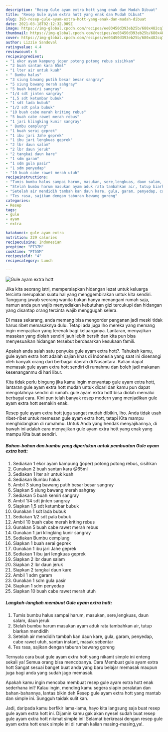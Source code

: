 ```yaml
---
description: "Resep Gule ayam extra hott yang enak dan Mudah Dibuat"
title: "Resep Gule ayam extra hott yang enak dan Mudah Dibuat"
slug: 393-resep-gule-ayam-extra-hott-yang-enak-dan-mudah-dibuat
date: 2021-03-18T02:12:32.909Z
image: https://img-global.cpcdn.com/recipes/ee03450d393eb25b/680x482cq70/gule-ayam-extra-hott-foto-resep-utama.jpg
thumbnail: https://img-global.cpcdn.com/recipes/ee03450d393eb25b/680x482cq70/gule-ayam-extra-hott-foto-resep-utama.jpg
cover: https://img-global.cpcdn.com/recipes/ee03450d393eb25b/680x482cq70/gule-ayam-extra-hott-foto-resep-utama.jpg
author: Lizzie Sandoval
ratingvalue: 4.4
reviewcount: 6
recipeingredient:
- "1 ekor ayam kampung joper potong potong rebus sisihkan"
- "2 buah santan kara 65ml"
- "1 lter air untuk kuah"
- " Bumbu halus"
- "3 siung bawang putih besar besar sangray"
- "5 siung bawang merah sahgray"
- "5 buah kemiri sangray"
- "1/4 sdt jinten sangray"
- "1,5 sdt ketumbar bubuk"
- "1 sdt lada bubuk"
- "1/2 sdt pala bubuk"
- "10 buah cabe merah kriting rebus"
- "5 buah cabe rawet merah rebus"
- "1 jari klingking kunir sangray"
- " Bumbu cemplung"
- "1 buah serai geprek"
- "1 ibu jari Jahe geprek"
- "1 ibu jari lengkuas geprek"
- "2 lbr daun salam"
- "2 lbr daun jeruk"
- "2 tangkai daun kare"
- "1 sdm garam"
- "1 sdm gula pasir"
- "1 sdm penyedap"
- "10 buah cabe rawet merah utuh"
recipeinstructions:
- "Tumis bumbu halus sampai harum, masukan, sere,lengkuas, daun salam, daun jeruk"
- "Stelah bumbu harum masukan ayam aduk rata tambahkan air, tutup biarkan mendidih"
- "Setelah air mendidih tambah kan daun kare, gula, garam, penyedap, cabe rawet utuh, santan instant, masak sebentar"
- "Tes rasa, sajikan dengan taburan bawang goreng"
categories:
- Resep
tags:
- gule
- ayam
- extra

katakunci: gule ayam extra 
nutrition: 229 calories
recipecuisine: Indonesian
preptime: "PT37M"
cooktime: "PT55M"
recipeyield: "4"
recipecategory: Lunch

---
```



![Gule ayam extra hott](https://img-global.cpcdn.com/recipes/ee03450d393eb25b/680x482cq70/gule-ayam-extra-hott-foto-resep-utama.jpg)

Jika kita seorang istri, mempersiapkan hidangan lezat untuk keluarga tercinta merupakan suatu hal yang menggembirakan untuk kita sendiri. Tanggung jawab seorang  wanita bukan hanya menangani rumah saja, namun anda pun wajib menyediakan kebutuhan gizi tercukupi dan hidangan yang disantap orang tercinta wajib menggugah selera.

Di masa  sekarang, anda memang bisa mengorder panganan jadi meski tidak harus ribet memasaknya dulu. Tetapi ada juga lho mereka yang memang ingin menyajikan yang terenak bagi keluarganya. Lantaran, menyajikan masakan yang diolah sendiri jauh lebih bersih dan kita pun bisa menyesuaikan hidangan tersebut berdasarkan kesukaan famili. 



Apakah anda salah satu penyuka gule ayam extra hott?. Tahukah kamu, gule ayam extra hott adalah sajian khas di Indonesia yang saat ini disenangi oleh banyak orang dari berbagai daerah di Nusantara. Kalian dapat memasak gule ayam extra hott sendiri di rumahmu dan boleh jadi makanan kesenanganmu di hari libur.

Kita tidak perlu bingung jika kamu ingin menyantap gule ayam extra hott, lantaran gule ayam extra hott mudah untuk dicari dan kamu pun dapat mengolahnya sendiri di rumah. gule ayam extra hott bisa diolah memalui berbagai cara. Kini pun telah banyak resep modern yang menjadikan gule ayam extra hott semakin enak.

Resep gule ayam extra hott juga sangat mudah dibikin, lho. Anda tidak usah ribet-ribet untuk memesan gule ayam extra hott, tetapi Kita mampu menghidangkan di rumahmu. Untuk Anda yang hendak menyajikannya, di bawah ini adalah cara menyajikan gule ayam extra hott yang enak yang mampu Kita buat sendiri.

<!--inarticleads1-->

##### Bahan-bahan dan bumbu yang diperlukan untuk pembuatan Gule ayam extra hott:

1. Sediakan 1 ekor ayam kampung (joper) potong potong rebus, sisihkan
1. Gunakan 2 buah santan kara @65ml
1. Sediakan 1 lter air untuk kuah
1. Sediakan  Bumbu halus
1. Ambil 3 siung bawang putih besar besar sangray
1. Siapkan 5 siung bawang merah sahgray
1. Sediakan 5 buah kemiri sangray
1. Ambil 1/4 sdt jinten sangray
1. Siapkan 1,5 sdt ketumbar bubuk
1. Gunakan 1 sdt lada bubuk
1. Sediakan 1/2 sdt pala bubuk
1. Ambil 10 buah cabe merah kriting rebus
1. Gunakan 5 buah cabe rawet merah rebus
1. Gunakan 1 jari klingking kunir sangray
1. Sediakan  Bumbu cemplung
1. Siapkan 1 buah serai geprek
1. Gunakan 1 ibu jari Jahe geprek
1. Sediakan 1 ibu jari lengkuas geprek
1. Siapkan 2 lbr daun salam
1. Siapkan 2 lbr daun jeruk
1. Siapkan 2 tangkai daun kare
1. Ambil 1 sdm garam
1. Gunakan 1 sdm gula pasir
1. Siapkan 1 sdm penyedap
1. Siapkan 10 buah cabe rawet merah utuh




<!--inarticleads2-->

##### Langkah-langkah membuat Gule ayam extra hott:

1. Tumis bumbu halus sampai harum, masukan, sere,lengkuas, daun salam, daun jeruk
1. Stelah bumbu harum masukan ayam aduk rata tambahkan air, tutup biarkan mendidih
1. Setelah air mendidih tambah kan daun kare, gula, garam, penyedap, cabe rawet utuh, santan instant, masak sebentar
1. Tes rasa, sajikan dengan taburan bawang goreng




Ternyata cara buat gule ayam extra hott yang nikamt simple ini enteng sekali ya! Semua orang bisa mencobanya. Cara Membuat gule ayam extra hott Sangat sesuai banget buat anda yang baru belajar memasak maupun juga bagi anda yang sudah jago memasak.

Apakah kamu ingin mencoba membuat resep gule ayam extra hott enak sederhana ini? Kalau ingin, mending kamu segera siapin peralatan dan bahan-bahannya, lantas bikin deh Resep gule ayam extra hott yang mantab dan simple ini. Sungguh taidak sulit kan. 

Jadi, daripada kamu berfikir lama-lama, hayo kita langsung saja buat resep gule ayam extra hott ini. Dijamin kamu gak akan nyesel sudah buat resep gule ayam extra hott nikmat simple ini! Selamat berkreasi dengan resep gule ayam extra hott enak simple ini di rumah kalian masing-masing,ya!.

